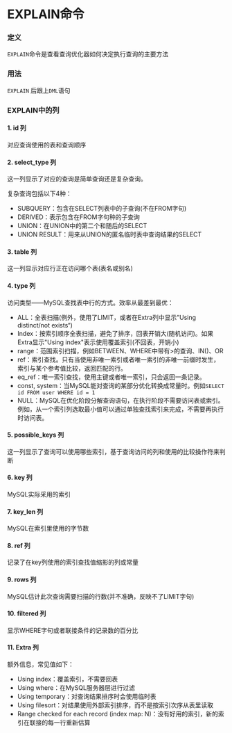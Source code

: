 # EXPLAIN命令

### 定义

`EXPLAIN`命令是查看查询优化器如何决定执行查询的主要方法

### 用法

`EXPLAIN` 后跟上`DML`语句

### EXPLAIN中的列

#### 1. id 列

对应查询使用的表和查询顺序

#### 2. select_type 列

这一列显示了对应的查询是简单查询还是复杂查询。

复杂查询包括以下4种：

- SUBQUERY：包含在SELECT列表中的子查询(不在FROM字句)
- DERIVED：表示包含在FROM字句种的子查询
- UNION：在UNION中的第二个和随后的SELECT
- UNION RESULT：用来从UNION的匿名临时表中查询结果的SELECT

#### 3. table 列

这一列显示对应行正在访问哪个表(表名或别名)

#### 4. type 列

访问类型——MySQL查找表中行的方式。效率从最差到最优：

- ALL：全表扫描(例外，使用了LIMIT，或者在Extra列中显示”Using distinct/not exists“)
- Index：按索引顺序全表扫描，避免了排序，回表开销大(随机访问)。如果Extra显示"Using index"表示使用覆盖索引(不回表，开销小)
- range：范围索引扫描，例如BETWEEN、WHERE中带有>的查询、IN()、OR
- ref：索引查找。只有当使用非唯一索引或者唯一索引的非唯一前缀时发生，索引与某个参考值比较，返回匹配的行。
- eq_ref：唯一索引查找，使用主键或者唯一索引，只会返回一条记录。
- const, system：当MySQL能对查询的某部分优化转换成常量时。例如`SELECT id FROM user WHERE id = 1`
- NULL：MySQL在优化阶段分解查询语句，在执行阶段不需要访问表或索引。例如，从一个索引列选取最小值可以通过单独查找索引来完成，不需要再执行时访问表。



#### 5. possible_keys 列

这一列显示了查询可以使用哪些索引，基于查询访问的列和使用的比较操作符来判断

#### 6. key 列

MySQL实际采用的索引

#### 7. key_len 列

MySQL在索引里使用的字节数

#### 8. ref 列

记录了在key列使用的索引查找值缩影的列或常量

#### 9. rows 列

MySQL估计此次查询需要扫描的行数(并不准确，反映不了LIMIT字句)

#### 10. filtered 列

显示WHERE字句或者联接条件的记录数的百分比

#### 11. Extra 列

额外信息，常见值如下：

- Using index：覆盖索引，不需要回表
- Using where：在MySQL服务器层进行过滤
- Using temporary：对查询结果排序时会使用临时表
- Using filesort：对结果使用外部索引排序，而不是按索引次序从表里读取
- Range checked for each record (index map: N)：没有好用的索引，新的索引在联接的每一行重新估算
